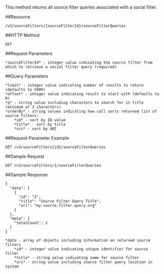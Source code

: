 This method returns all source filter queries associated with a social filter.

##Resource

	/v3/sourceFilters/{sourceFilterId}/sourceFilterQueries

##HTTP Method

	GET

##Request Parameters

	*sourceFilterId* - integer value indicating the source filter from which to retrieve a social filter query (required)

##Query Parameters

	*limit* - integer value indicating number of results to return (defaults to 5000)
	*offset* - integer value indicating result to start with (defaults to 0)
	*q* - string value including characters to search for in title (minimum of 3 characters)
	*orderBy* - string values indicating how call sorts returned list of source filters:
		*id* - sort by ID value
		*title* - sort by title
		*uri* - sort by URI

##Request Parameter Example

	GET /v3/sourceFilters{id}/sourceFilterQueries

##Sample Request
```
GET /v3/sourceFilters/1/sourceFilterQueries
```

##Sample Response
```
{
  "data": [
    {
      "id": "1",
      "title": "Source Filter Query Title",
      "uri": "my.source.filter.query.org"
    }
  ],
  "meta": {
    "totalCount": 1
  }
}
```

	*data - array of objects including information on returned source filters
		*id* - integer value indicating unique identifier for source filter
		*title* - string value indicating name for source filter
		*uri* - string value including source filter query location in system
